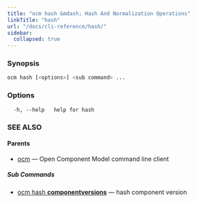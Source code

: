 ```yaml
---
title: "ocm hash &mdash; Hash And Normalization Operations"
linkTitle: "hash"
url: "/docs/cli-reference/hash/"
sidebar:
  collapsed: true
---
```


### Synopsis

```bash
ocm hash [<options>] <sub command> ...
```

### Options

```text
  -h, --help   help for hash
```

### SEE ALSO

#### Parents

* [ocm](ocm.md)	 &mdash; Open Component Model command line client


##### Sub Commands

* [ocm hash <b>componentversions</b>](ocm_hash_componentversions.md)	 &mdash; hash component version

